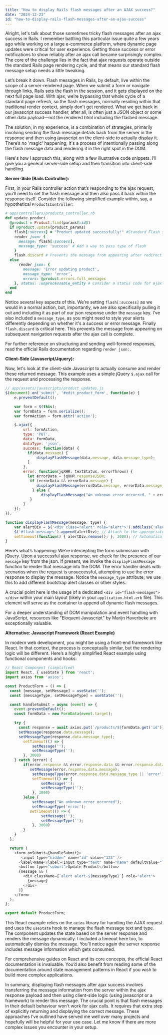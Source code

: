 ```yaml
---
title: "How to display Rails flash messages after an AJAX success?"
date: "2024-12-23"
id: "how-to-display-rails-flash-messages-after-an-ajax-success"
---
```


Alright, let's talk about those sometimes tricky flash messages after an ajax success in Rails. I remember battling this particular issue quite a few years ago while working on a large e-commerce platform, where dynamic page updates were critical for user experience. Getting those success or error notifications to show reliably after an ajax call became surprisingly complex. The core of the challenge lies in the fact that ajax requests operate outside the standard Rails page rendering cycle, and that means our standard flash message setup needs a little tweaking.

Let’s break it down. Flash messages in Rails, by default, live within the scope of a server-rendered page. When we submit a form or navigate through links, Rails sets the flash in the session, and it gets displayed on the next full page load. With ajax, we’re bypassing that whole cycle of a standard page refresh, so the flash messages, normally residing within that traditional render context, simply don't get rendered. What we get back in our javascript success handler, after all, is often just a JSON object or some other data payload—not the rendered html including the flashed message.

The solution, in my experience, is a combination of strategies, primarily involving sending the flash message details back from the server in the response and then using javascript on the client-side to actually display it. There’s no 'magic' happening; it's a process of intentionally passing along the flash message data and rendering it in the right spot in the DOM.

Here's how I approach this, along with a few illustrative code snippets. I’ll give you a general server-side setup and then transition into client-side handling.

**Server-Side (Rails Controller):**

First, in your Rails controller action that’s responding to the ajax request, you’ll need to set the flash message and then also pass it back within the response itself. Consider the following simplified example within, say, a hypothetical `ProductsController`:

```ruby
# app/controllers/products_controller.rb
def update_product
  @product = Product.find(params[:id])
  if @product.update(product_params)
    flash[:success] = "Product updated successfully!" #Standard Flash set
    render json: {
      message: flash[:success],
      message_type: 'success' # Add a way to pass type of flash
    }
    flash.discard # Prevents the message from appearing after redirect.
  else
      render json: {
        message: 'Error updating product',
        message_type: 'error',
        errors: @product.errors.full_messages
    }, status: :unprocessable_entity # Consider a status code for ajax failure
  end
end
```

Notice several key aspects of this. We’re setting `flash[:success]` as we would in a normal action, but, importantly, we are also specifically pulling it out and including it as part of our json response under the `message` key. I’ve also included a `message_type`, as you might need to style your alerts differently depending on whether it's a success or error message. Finally `flash.discard` is critical here. This prevents the message from appearing on subsequent navigation requests after the ajax call is complete.

For further reference on structuring and sending well-formed responses, read the official Rails documentation regarding `render json:`.

**Client-Side (Javascript/Jquery):**

Now, let's look at the client-side Javascript to actually consume and render these returned message. This example uses a simple jQuery `$.ajax` call for the request and processing the response.

```javascript
// app/assets/javascripts/product_updates.js
$(document).on('submit', '#edit_product_form', function(e) {
    e.preventDefault();

    var form = $(this);
    var formData = form.serialize();
    var formAction = form.attr('action');

    $.ajax({
        url: formAction,
        type: 'PUT',
        data: formData,
        dataType: 'json',
        success: function(data) {
          if(data.message) {
              displayFlashMessage(data.message, data.message_type);
          }
        },
        error: function(jqXHR, textStatus, errorThrown) {
          let errorData = jqXHR.responseJSON;
           if (errorData && errorData.message) {
              displayFlashMessage(errorData.message, errorData.message_type || "error");
            } else {
                displayFlashMessage("An unknown error occurred. " + errorThrown, "error");
           }
        }
    });
});

function displayFlashMessage(message, type) {
    var alertDiv = $('<div class="alert" role="alert">').addClass('alert-' + type).text(message);
    $('#flash-messages').append(alertDiv); // Attach to the appropriate place.
    setTimeout(function() { alertDiv.remove(); }, 3000); // Automatically close the alert after 3 seconds.
}
```

Here’s what’s happening: We’re intercepting the form submission with jQuery. Upon a successful ajax response, we check for the presence of our `message` key from the json. If present, we invoke the `displayFlashMessage` function to render that message into the DOM. The error handler deals with scenarios when the request is unsuccessful, attempting to use the error response to display the message. Notice the `message_type` attribute; we use this to add different bootstrap alert classes or other styles.

A crucial point here is the usage of a dedicated `<div id="flash-messages"></div>` within your main layout (likely in your `application.html.erb` file). This element will serve as the container to append all dynamic flash messages.

For a deeper understanding of DOM manipulation and event handling with JavaScript, resources like "Eloquent Javascript" by Marijn Haverbeke are exceptionally valuable.

**Alternative: Javascript Framework (React Example)**

In modern web development, you might be using a front-end framework like React. In that context, the process is conceptually similar, but the rendering logic will be different. Here’s a highly simplified React example using functional components and hooks:

```javascript
// React Component (simplified)
import React, { useState } from 'react';
import axios from 'axios';

const ProductForm = () => {
  const [message, setMessage] = useState('');
  const [messageType, setMessageType] = useState('');

  const handleSubmit = async (event) => {
    event.preventDefault();
    const formData = new FormData(event.target);

    try {
      const response = await axios.put(`/products/${formData.get('id')}`, formData);
      setMessage(response.data.message);
      setMessageType(response.data.message_type);
        setTimeout(() => {
            setMessage('');
            setMessageType('');
        }, 3000)
    } catch (error) {
        if(error.response && error.response.data && error.response.data.message) {
           setMessage(error.response.data.message);
            setMessageType(error.response.data.message_type || 'error');
            setTimeout(() => {
                setMessage('');
                setMessageType('');
            }, 3000)
        }else {
            setMessage("An unknown error occurred");
            setMessageType('error');
           setTimeout(() => {
                setMessage('');
                setMessageType('');
            }, 3000)
        }
    }
  };

  return (
    <form onSubmit={handleSubmit}>
       <input type="hidden" name="id" value="123" />
      <label>Name</label><input type="text" name="name" defaultValue="Test Product" />
      <button type="submit">Update Product</button>
      {message && (
        <div className={`alert alert-${messageType}`} role="alert">
          {message}
        </div>
      )}
    </form>
  );
};

export default ProductForm;
```

This React example relies on the `axios` library for handling the AJAX request and uses the `useState` hook to manage the flash message text and type. The component updates the state based on the server response and renders the message dynamically. I included a timeout here too, to automatically dismiss the message. You’ll notice again the server response includes message information which gets consumed.

For comprehensive guides on React and its core concepts, the official React documentation is invaluable. You’d also benefit from reading some of the documentation around state management patterns in React if you wish to build more complex applications.

In summary, displaying flash messages after ajax success involves transferring the message information from the server within the ajax response payload and then using client-side logic (using javascript or a framework) to render this message. The crucial point is that flash messages in their default behaviour won't work for ajax calls. It requires that extra step of explicitly returning and displaying the correct message. These approaches I’ve outlined have served me well over many projects and hopefully will be helpful for your use case. Let me know if there are more complex issues you encounter in your setup.
